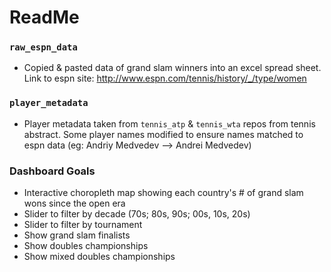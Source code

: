 # ReadMe

### `raw_espn_data`
* Copied & pasted data of grand slam winners into an excel spread sheet. Link to espn site: http://www.espn.com/tennis/history/_/type/women

### `player_metadata`
* Player metadata taken from `tennis_atp` & `tennis_wta` repos from tennis abstract. Some player names modified to ensure names matched to espn data (eg: Andriy Medvedev --> Andrei Medvedev)


### Dashboard Goals

* Interactive choropleth map showing each country's # of grand slam wons since the open era
* Slider to filter by decade (70s; 80s, 90s; 00s, 10s, 20s)
* Slider to filter by tournament
* Show grand slam finalists
* Show doubles championships
* Show mixed doubles championships